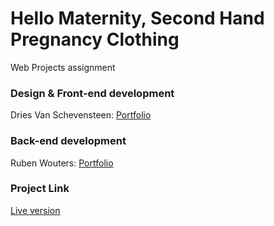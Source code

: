 # Hello Maternity, Second Hand Pregnancy Clothing
Web Projects assignment

### Design & Front-end development
Dries Van Schevensteen: [Portfolio](http://driesvanschevensteen.com)

### Back-end development
Ruben Wouters: [Portfolio](http://rubenwouters.be)

### Project Link
[Live version](https://hellomaternity-hellomaternity.c9users.io)
